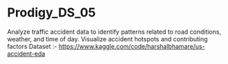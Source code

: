 # Prodigy_DS_05
Analyze traffic accident data to identify patterns related to road conditions, weather, and time of day. Visualize accident hotspots and contributing factors Dataset :- https://www.kaggle.com/code/harshalbhamare/us-accident-eda
